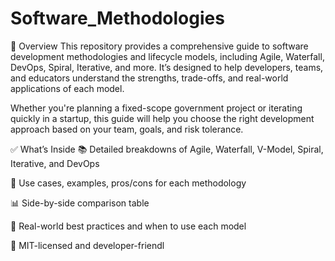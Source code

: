 # Software_Methodologies

📘 Overview
This repository provides a comprehensive guide to software development methodologies and lifecycle models, including Agile, Waterfall, DevOps, Spiral, Iterative, and more. It’s designed to help developers, teams, and educators understand the strengths, trade-offs, and real-world applications of each model.

Whether you're planning a fixed-scope government project or iterating quickly in a startup, this guide will help you choose the right development approach based on your team, goals, and risk tolerance.

✅ What’s Inside
📚 Detailed breakdowns of Agile, Waterfall, V-Model, Spiral, Iterative, and DevOps

🧩 Use cases, examples, pros/cons for each methodology

📊 Side-by-side comparison table

🧠 Real-world best practices and when to use each model

🔖 MIT-licensed and developer-friendl
